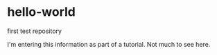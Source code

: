 # hello-world
first test repository

I'm entering this information as part of a tutorial.  Not much to see here.
